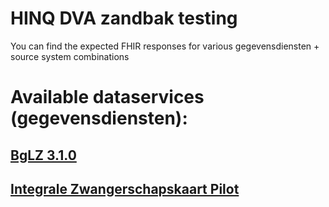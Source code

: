 # HINQ DVA zandbak testing

You can find the expected FHIR responses for various gegevensdiensten + source system combinations

# Available dataservices (gegevensdiensten):

## [BgLZ 3.1.0](BgLZ%203.1.0/)
## [Integrale Zwangerschapskaart Pilot](Zwangerschap%Pilot/)

